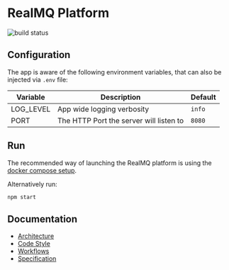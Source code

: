 # RealMQ Platform
![build status](https://drone.rmq.ovh/api/badges/RealMQ/realmq-platform/status.svg)

## Configuration

The app is aware of the following environment variables,
that can also be injected via `.env` file:

| Variable | Description | Default |
|----------|-------------|---------|
| LOG_LEVEL | App wide logging verbosity | `info` |
| PORT | The HTTP Port the server will listen to | `8080` |

## Run

The recommended way of launching the RealMQ platform is using the
[docker compose setup](https://github.com/realmq/dev-env).

Alternatively run:

```bash
npm start
```

## Documentation

* [Architecture](/docs/architecture)
* [Code Style](/docs/code-style)
* [Workflows](/docs/workflow)
* [Specification](/docs/spec)
